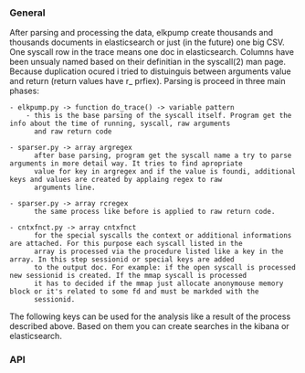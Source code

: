 ### General ###

After parsing and processing the data, elkpump create thousands and thousands documents in elasticsearch or just (in the future) one big
CSV. One syscall row in the trace means one doc in elasticsearch. Columns have been unsualy named based on their definitian in the 
syscall(2) man page. Because duplication ocured i tried to distuinguis between arguments value and return (return values have r_ prfiex).
Parsing is proceed in three main phases:
	
	- elkpump.py -> function do_trace() -> variable pattern
		- this is the base parsing of the syscall itself. Program get the info about the time of running, syscall, raw arguments
		  and raw return code

	- sparser.py -> array argregex 
		  after base parsing, program get the syscall name a try to parse arguments in more detail way. It tries to find apropriate 
		  value for key in argregex and if the value is foundi, additional keys and values are created by applaing regex to raw 
		  arguments line.

	- sparser.py -> array rcregex
		  the same process like before is applied to raw return code.

	- cntxfnct.py -> array cntxfnct
		  for the special syscalls the context or additional informations are attached. For this purpose each syscall listed in the
		  array is processed via the procedure listed like a key in the array. In this step sessionid or special keys are added 
		  to the output doc. For example: if the open syscall is processed new sessionid is created. If the mmap syscall is processed
		  it has to decided if the mmap just allocate anonymouse memory block or it's related to some fd and must be markded with the 
		  sessionid.

The following keys can be used for the analysis like a result of the process described above. Based on them you can create searches in 
the kibana or elasticsearch.

### API ###



		  

